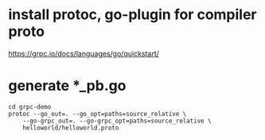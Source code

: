 # install protoc, go-plugin for compiler proto

https://grpc.io/docs/languages/go/quickstart/

# generate *_pb.go

```shell
cd grpc-demo
protoc --go_out=. --go_opt=paths=source_relative \
    --go-grpc_out=. --go-grpc_opt=paths=source_relative \
    helloworld/helloworld.proto
```